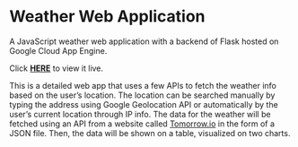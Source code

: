 # Weather Web Application
A JavaScript weather web application with a backend of Flask hosted on Google Cloud App Engine.

Click **[HERE](https://csci571-homework-6-326316.wl.r.appspot.com/)** to view it live.

This is a detailed web app that uses a few APIs to fetch the weather info based on the user’s location. 
The location can be searched manually by typing the address using Google Geolocation API or automatically by the user’s current location through IP info. 
The data for the weather will be fetched using an API from a website called [Tomorrow.io](https://www.tomorrow.io/) in the form of a JSON file. 
Then, the data will be shown on a table, visualized on two charts.
